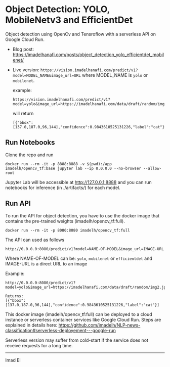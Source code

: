 # Object Detection: YOLO, MobileNetv3 and EfficientDet

Object detection using OpenCv and Tensroflow with a serverless API on Google Cloud Run.

- Blog post: https://imadelhanafi.com/posts/object_detection_yolo_efficientdet_mobilenet/

- Live version: `https://vision.imadelhanafi.com/predict/v1?model=MODEL_NAME&image_url=URL` where MODEL_NAME is `yolo` or `mobilenet`.

    example:
    ```
    https://vision.imadelhanafi.com/predict/v1?model=yolo&image_url=https://imadelhanafi.com/data/draft/random/img2.jpg
    ```
    will return
    ```
    [{"bbox":[137.0,187.0,96,144],"confidence":0.9843610525131226,"label":"cat"}]
    ```

## Run Notebooks
Clone the repo and run 

```
docker run --rm -it -p 8888:8888 -v $(pwd):/app  imadelh/opencv_tf:base jupyter lab --ip 0.0.0.0 --no-browser --allow-root
```

Jupyter Lab will be accessible at http://127.0.0.1:8888 and you can run notebooks for inference (in ./artifacts/) for each model.

## Run API

To run the API for object detection, you have to use the docker image that contains the pre-trained weights (imadelh/opencv_tf:full).

```
docker run --rm -it -p 8080:8080 imadelh/opencv_tf:full
```

The API can used as follows 
```
http://0.0.0.0:8080/predict/v1?model=NAME-OF-MODEL&image_url=IMAGE-URL
```

Where NAME-OF-MODEL can be: `yolo`, `mobilenet` or `efficientdet` and IMAGE-URL is a direct URL to an image

Example:
```
http://0.0.0.0:8080/predict/v1?model=yolo&image_url=https://imadelhanafi.com/data/draft/random/img2.jpg

Returns:
[{"bbox":[137.0,187.0,96,144],"confidence":0.9843610525131226,"label":"cat"}]
```

This docker image (imadelh/opencv_tf:full) can be deployed to a cloud instance or serverless container services like Google Cloud Run. 
Steps are explained in details here: https://github.com/imadelh/NLP-news-classification#serverless-deployement---google-run

Serverless version may suffer from cold-start if the service does not receive requests for a long time.

---
Imad El

